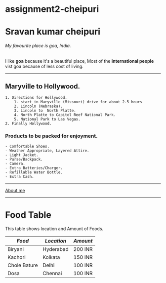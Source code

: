 # assignment2-cheipuri
# Sravan kumar cheipuri
###### My favourite place is goa, India.
 I like **goa** because it's a beautiful place, Most of the **international people** vist goa because of less cost of living.

---
## Maryville to Hollywood.
    1. Directions for Hollywood.
        1. start in Maryville (Missouri) drive for about 2.5 hours
        2. Lincoln (Nebraska).
        3. Lincoln to  North Platte.
        4. North Platte to Capitol Reef National Park.
        5. National Park to Las Vegas.
    2. Finally Hollywood.

 ### Products to be packed for enjoyment.
    - Comfortable Shoes.
    - Weather Appropriate, Layered Attire.
    - Light Jacket.
    - Purse/Backpack.
    - Camera.
    - Extra Batteries/Charger.
    - Refillable Water Bottle.
    - Extra Cash.
---

[About me](AboutMe.md)

---
# Food Table

This table shows location and Amount of Foods.

| *Food*                | *Location*      | *Amount*         |
| ----------------------- | ----------------- | ------------------ |
| Biryani                 | Hyderabad         | 200 INR            |
| Kachori                 | Kolkata           | 150 INR            |
| Chole Bature            | Delhi             | 100 INR            |
| Dosa                    | Chennai           | 100 INR            |
    